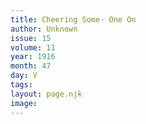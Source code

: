 ```yaml
---
title: Cheering Some- One On
author: Unknown
issue: 15
volume: 11
year: 1916
month: 47
day: V
tags:
layout: page.njk
image:
---
```

